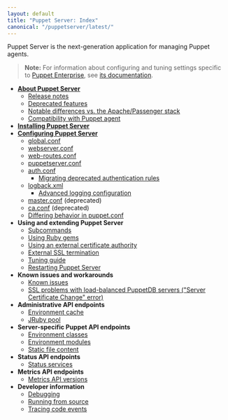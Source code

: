 ```yaml
---
layout: default
title: "Puppet Server: Index"
canonical: "/puppetserver/latest/"
---
```


Puppet Server is the next-generation application for managing Puppet agents.

> **Note:** For information about configuring and tuning settings specific to [Puppet Enterprise](https://docs.puppet.com/pe/), see [its documentation](https://docs.puppet.com/pe/latest/config_puppetserver.html).

* [**About Puppet Server**](./services_master_puppetserver.markdown)
    * [Release notes](./release_notes.markdown)
    * [Deprecated features](./deprecated_features.markdown)
    * [Notable differences vs. the Apache/Passenger stack](./puppetserver_vs_passenger.markdown)
    * [Compatibility with Puppet agent](./compatibility_with_puppet_agent.markdown)
* [**Installing Puppet Server**](./install_from_packages.markdown)
* [**Configuring Puppet Server**](./configuration.markdown)
    * [global.conf](./config_file_global.markdown)
    * [webserver.conf](./config_file_webserver.markdown)
    * [web-routes.conf](./config_file_web-routes.markdown)
    * [puppetserver.conf](./config_file_puppetserver.markdown)
    * [auth.conf](./config_file_auth.markdown)
        * [Migrating deprecated authentication rules](./config_file_auth_migration.markdown)
    * [logback.xml](./config_file_logbackxml.markdown)
        * [Advanced logging configuration](./config_logging_advanced.markdown)
    * [master.conf](./config_file_master.markdown) (deprecated)
    * [ca.conf](./config_file_ca.markdown) (deprecated)
    * [Differing behavior in puppet.conf](./puppet_conf_setting_diffs.markdown)
* **Using and extending Puppet Server**
    * [Subcommands](./subcommands.markdown)
    * [Using Ruby gems](./gems.markdown)
    * [Using an external certificate authority](./external_ca_configuration.markdown)
    * [External SSL termination](./external_ssl_termination.markdown)
    * [Tuning guide](./tuning_guide.markdown)
    * [Restarting Puppet Server](./restarting.markdown)
* **Known issues and workarounds**
    * [Known issues](./known_issues.markdown)
    * [SSL problems with load-balanced PuppetDB servers ("Server Certificate Change" error)](./ssl_server_certificate_change_and_virtual_ips.markdown)
* **Administrative API endpoints**
    * [Environment cache](./admin-api/v1/environment-cache.markdown)
    * [JRuby pool](./admin-api/v1/jruby-pool.markdown)
* **Server-specific Puppet API endpoints**
    * [Environment classes](./puppet-api/v3/environment_classes.markdown)
    * [Environment modules](./puppet-api/v3/environment_modules.markdown)
    * [Static file content](./puppet-api/v3/static_file_content.markdown)
* **Status API endpoints**
    * [Status services](./status-api/v1/services.markdown)
* **Metrics API endpoints**
    * [Metrics API versions](./metrics_api.markdown)
* **Developer information**
    * [Debugging](./dev_debugging.markdown)
    * [Running from source](./dev_running_from_source.markdown)
    * [Tracing code events](./dev_trace_func.markdown)
